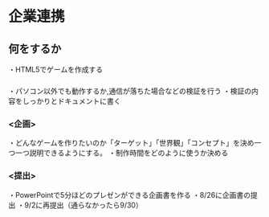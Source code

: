 # 企業連携

## 何をするか
・HTML5でゲームを作成する

### <HTML5>
・パソコン以外でも動作するか,通信が落ちた場合などの検証を行う
・検証の内容をしっかりとドキュメントに書く

### <企画>
・どんなゲームを作りたいのか「ターゲット」「世界観」「コンセプト」を決め一つ一つ説明できるようにする。
・制作時間をどのように使うか決める

### <提出>
・PowerPointで5分ほどのプレゼンができる企画書を作る
・8/26に企画書の提出
・9/2に再提出（通らなかったら9/30）
